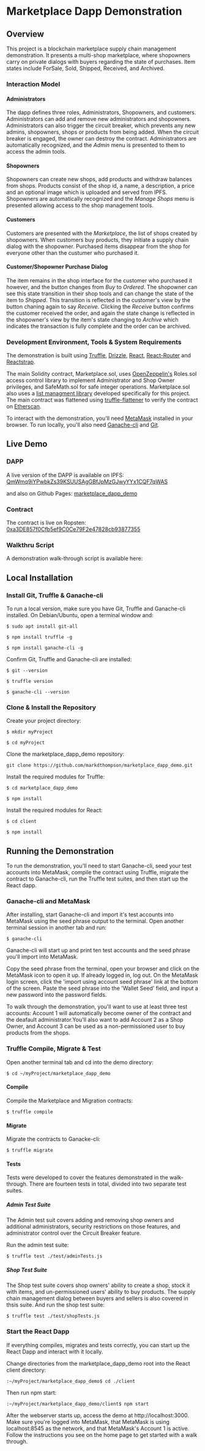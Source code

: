 # Marketplace Dapp Demonstration

## Overview
This project is a blockchain marketplace supply chain management demonstration. It presents a multi-shop marketplace, where shopowners carry on private dialogs with buyers regarding the state of purchases. Item states include ForSale, Sold, Shipped, Received, and Archived.

### Interaction Model

#### Administrators
The dapp defines three roles, Administrators, Shopowners, and customers. Administrators can add and remove new administrators and shopowners. Administrators can also trigger the circuit breaker, which prevents any new admins, shopowners, shops or products from being added. When the circuit breaker is engaged, the owner can destroy the contract. Administrators are automatically recognized, and the *Admin* menu is presented to them to access the admin tools.

#### Shopowners
Shopowners can create new shops, add products and withdraw balances from shops. Products consist of the shop id, a name, a description, a price and an optional image which is uploaded and served from IPFS. Shopowners are automatically recognized and the *Manage Shops* menu is presented allowing access to the shop management tools.

#### Customers
Customers are presented with the *Marketplace*, the list of shops created by shopowners. When customers buy products, they initiate a supply chain dialog with the shopowner. Purchased items disappear from the shop for everyone other than the custumer who purchased it. 

#### Customer/Shopowner Purchase Dialog
The item remains in the shop interface for the customer who purchased it however, and the button changes from *Buy* to *Ordered*. The shopowner can see this state transition in their shop tools and can change the state of the item to *Shipped*. This transition is reflected in the customer's view by the button chaning again to say *Receive*. Clicking the *Receive* button confirms the customer received the order, and again the state change is reflected in the shopowner's view by the item's state changing to *Archive* which indicates the transaction is fully complete and the order can be archived. 

### Development Environment, Tools & System Requirements
The demonstration is built using [Truffle](https://truffleframework.com/truffle), [Drizzle](https://truffleframework.com/drizzle), [React](https://reactjs.org/), [React-Router](https://www.npmjs.com/package/react-router) and [Reactstrap](https://reactstrap.github.io/). 

The main Solidity contract, Marketplace.sol, uses [OpenZeppelin's](https://github.com/OpenZeppelin/openzeppelin-solidity) Roles.sol access control library to implement Administrator and Shop Owner privileges, and SafeMath.sol for safe integer operations. Marketplace.sol also uses a [list managment library](https://github.com/markdthompson/ListUtils) developed specifically for this project. The main contract was flattened using [truffle-flattener](https://www.npmjs.com/package/truffle-flattener) to verify the contract on [Etherscan](https://ropsten.etherscan.io/address/0xa3DE857f0Cfb5ef9C0Ce79F2e47828cb93877355).

To interact with the demonstration, you'll need [MetaMask](https://metamask.io/) installed in your browser. To run locally, you'll also need [Ganache-cli](https://github.com/trufflesuite/ganache-cli) and [Git](https://git-scm.com/).

## Live Demo

### DAPP
A live version of the DAPP is available on IPFS: 
[QmWmq9iYPwbkZs39KSUUSAgGBfJpMzGJwyYYx1CQF7qWAS](https://ipfs.io/ipfs/QmWmq9iYPwbkZs39KSUUSAgGBfJpMzGJwyYYx1CQF7qWAS)

and also on Github Pages:
[marketplace_dapp_demo](https://markdthompson.github.io/marketplace_dapp_demo/#/)

### Contract
The contract is live on Ropsten:
[0xa3DE857f0Cfb5ef9C0Ce79F2e47828cb93877355](https://ropsten.etherscan.io/address/0xa3DE857f0Cfb5ef9C0Ce79F2e47828cb93877355)

### Walkthru Script
A demonstration walk-through script is available here:

## Local Installation
### Install Git, Truffle & Ganache-cli
To run a local version, make sure you have Git, Truffle and Ganache-cli installed. On Debian/Ubuntu, open a terminal window and:

`$ sudo apt install git-all`

`$ npm install truffle -g`

`$ npm install ganache-cli -g`

Confirm Git, Truffle and Ganache-cli are installed:

`$ git --version`

`$ truffle version`

`$ ganache-cli --version`

### Clone & Install the Repository
Create your project directory:

`$ mkdir myProject`

`$ cd myProject`

Clone the marketplace_dapp_demo repository:

`git clone https://github.com/markdthompson/marketplace_dapp_demo.git`

Install the required modules for Truffle:

`$ cd marketplace_dapp_demo`

`$ npm install`

Install the required modules for React:

`$ cd client`

`$ npm install`

## Running the Demonstration
To run the demonstration, you'll need to start Ganache-cli, seed your test accounts into MetaMask, compile the contract using Truffle, migrate the contract to Ganache-cli, run the Truffle test suites, and then start up the React dapp.

### Ganache-cli and MetaMask
After installing, start Ganache-cli and import it's test accounts into MetaMask using the seed phrase output to the terminal. Open another terminal session in another tab and run:

`$ ganache-cli`

Ganache-cli will start up and print ten test accounts and the seed phrase you'll import into MetaMask.

Copy the seed phrase from the terminal, open your browser and click on the MetaMask icon to open it up. If already logged in, log out. On the MetaMask login screen, click the 'import using account seed phrase' link at the bottom of the screen. Paste the seed phrase into the 'Wallet Seed' field, and input a new password into the password fields.

To walk through the demonstration, you'll want to use at least three test accounts: Account 1 will automatically become owner of the contract and the deafault administrator.You'll also want to add Account 2 as a Shop Owner, and Account 3 can be used as a non-permissioned user to buy products from the shops.

### Truffle Compile, Migrate & Test

Open another terminal tab and cd into the demo directory:

`$ cd ~/myProject/marketplace_dapp_demo`

#### Compile
Compile the Marketplace and Migration contracts:

`$ truffle compile`

#### Migrate
Migrate the contracts to Ganacke-cli:

`$ truffle migrate`

#### Tests
Tests were developed to cover the features demonstrated in the walk-through. There are fourteen tests in total, divided into two separate test suites. 

##### Admin Test Suite
The Admin test suit covers adding and removing shop owners and additional administrators, security restrictions on those features, and administrator control over the Circuit Breaker feature.

Run the admin test suite:

`$ truffle test ./test/adminTests.js`

##### Shop Test Suite
The Shop test suite covers shop owners' ability to create a shop, stock it with items, and un-permissioned users' ability to buy products. The supply chain management dialog between buyers and sellers is also covered in thsis suite.
And run the shop test suite:

`$ truffle test ./test/shopTests.js`

### Start the React Dapp
If everything compiles, migrates and tests correctly, you can start up the React Dapp and interact with it locally.

Change directories from the marketplace_dapp_demo root into the React client directory:

`:~/myProject/marketplace_dapp_demo$ cd ./client`

Then run npm start:

`:~/myProject/marketplace_dapp_demo/client$ npm start`

After the webserver starts up, access the demo at http://localhost:3000. Make sure you're logged into MetaMask, that MetaMask is using localhost:8545 as the network, and that MetaMask's Account 1 is active. Follow the instructions you see on the home page to get started with a walk through.
